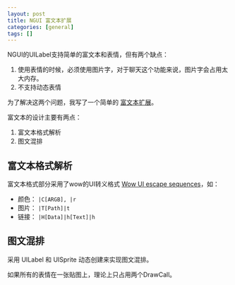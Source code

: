 ```yaml
---
layout: post
title: NGUI 富文本扩展
categories: [general]
tags: []
---
```


NGUI的UILabel支持简单的富文本和表情，但有两个缺点：

1. 使用表情的时候，必须使用图片字，对于聊天这个功能来说，图片字会占用太大内存。
1. 不支持动态表情

为了解决这两个问题，我写了一个简单的 [富文本扩展](https://github.com/dpull/NGUIUtils)。

富文本的设计主要有两点：

1. 富文本格式解析
1. 图文混排

## 富文本格式解析 ##
富文本格式部分采用了wow的UI转义格式 [Wow UI escape sequences](http://wow.gamepedia.com/UI_escape_sequences)，如：

* 颜色：  `|C[ARGB], |r`
* 图片：  `|T[Path]|t`
* 链接：  `|H[Data]|h[Text]|h`

## 图文混排 ##
采用 UILabel 和 UISprite 动态创建来实现图文混排。

如果所有的表情在一张贴图上，理论上只占用两个DrawCall。

